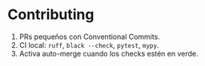# Contributing

1) PRs pequeños con Conventional Commits.
2) CI local: `ruff`, `black --check`, `pytest`, `mypy`.
3) Activa auto-merge cuando los checks estén en verde.
